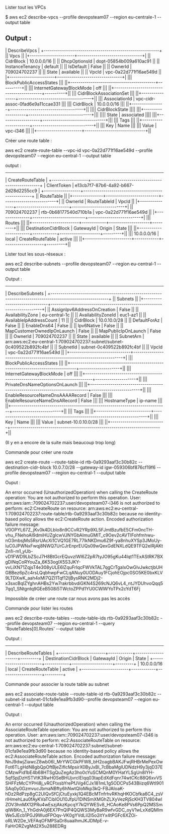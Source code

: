 Lister tout les VPCs

$ aws ec2 describe-vpcs --profile devopsteam07 --region eu-centrale-1 --output table


Output :
-----------------------------------------------------------
|                      DescribeVpcs                       |
+---------------------------------------------------------+
||                         Vpcs                          ||
|+----------------------+--------------------------------+|
||  CidrBlock           |  10.0.0.0/16                   ||
||  DhcpOptionsId       |  dopt-05854b009a610ac91        ||
||  InstanceTenancy     |  default                       ||
||  IsDefault           |  False                         ||
||  OwnerId             |  709024702237                  ||
||  State               |  available                     ||
||  VpcId               |  vpc-0a22d771f16ae549d         ||
|+----------------------+--------------------------------+|
|||               BlockPublicAccessStates               |||
||+------------------------------------------+----------+||
|||  InternetGatewayBlockMode                |  off     |||
||+------------------------------------------+----------+||
|||               CidrBlockAssociationSet               |||
||+----------------+------------------------------------+||
|||  AssociationId |  vpc-cidr-assoc-0fad6e9a11ccae331  |||
|||  CidrBlock     |  10.0.0.0/16                       |||
||+----------------+------------------------------------+||
||||                  CidrBlockState                   ||||
|||+-------------------+-------------------------------+|||
||||  State            |  associated                   ||||
|||+-------------------+-------------------------------+|||
|||                        Tags                         |||
||+----------------------+------------------------------+||
|||  Key                 |  Name                        |||
|||  Value               |  vpc-i346                    |||
||+----------------------+------------------------------+||


Créer une route table :

aws ec2 create-route-table --vpc-id vpc-0a22d771f16ae549d --profile devopsteam07 --region eu-central-1 --output table

output :

-------------------------------------------------------------------------
|                           CreateRouteTable                            |
+------------------+----------------------------------------------------+
|  ClientToken     |  e13cb7f7-87b6-4a92-b667-2d28d2255cc9              |
+------------------+----------------------------------------------------+
||                             RouteTable                              ||
|+---------------+--------------------------+--------------------------+|
||    OwnerId    |      RouteTableId        |          VpcId           ||
|+---------------+--------------------------+--------------------------+|
||  709024702237 |  rtb-0b68177540d710b1a   |  vpc-0a22d771f16ae549d   ||
|+---------------+--------------------------+--------------------------+|
|||                              Routes                               |||
||+-----------------------+------------+--------------------+---------+||
||| DestinationCidrBlock  | GatewayId  |      Origin        |  State  |||
||+-----------------------+------------+--------------------+---------+||
|||  10.0.0.0/16          |  local     |  CreateRouteTable  |  active |||
||+-----------------------+------------+--------------------+---------+||


Lister tout les sous-réseaux :

aws ec2 describe-subnets --profile devopsteam07 --region eu-central-1 --output table

Output :

------------------------------------------------------------------------------------------------------------
|                                              DescribeSubnets                                             |
+----------------------------------------------------------------------------------------------------------+
||                                                 Subnets                                                ||
|+------------------------------+-------------------------------------------------------------------------+|
||  AssignIpv6AddressOnCreation |  False                                                                  ||
||  AvailabilityZone            |  eu-central-1c                                                          ||
||  AvailabilityZoneId          |  euc1-az1                                                               ||
||  AvailableIpAddressCount     |  11                                                                     ||
||  CidrBlock                   |  10.0.10.0/28                                                           ||
||  DefaultForAz                |  False                                                                  ||
||  EnableDns64                 |  False                                                                  ||
||  Ipv6Native                  |  False                                                                  ||
||  MapCustomerOwnedIpOnLaunch  |  False                                                                  ||
||  MapPublicIpOnLaunch         |  False                                                                  ||
||  OwnerId                     |  709024702237                                                           ||
||  State                       |  available                                                              ||
||  SubnetArn                   |  arn:aws:ec2:eu-central-1:709024702237:subnet/subnet-0c409522b892fc4bf  ||
||  SubnetId                    |  subnet-0c409522b892fc4bf                                               ||
||  VpcId                       |  vpc-0a22d771f16ae549d                                                  ||
|+------------------------------+-------------------------------------------------------------------------+|
|||                                        BlockPublicAccessStates                                       |||
||+---------------------------------------------------------------------------------+--------------------+||
|||  InternetGatewayBlockMode                                                       |  off               |||
||+---------------------------------------------------------------------------------+--------------------+||
|||                                     PrivateDnsNameOptionsOnLaunch                                    |||
||+-----------------------------------------------------------------------------+------------------------+||
|||  EnableResourceNameDnsAAAARecord                                            |  False                 |||
|||  EnableResourceNameDnsARecord                                               |  False                 |||
|||  HostnameType                                                               |  ip-name               |||
||+-----------------------------------------------------------------------------+------------------------+||
|||                                                 Tags                                                 |||
||+---------------------------+--------------------------------------------------------------------------+||
|||  Key                      |  Name                                                                    |||
|||  Value                    |  subnet-10.0.10.0/28                                                     |||
||+---------------------------+--------------------------------------------------------------------------+||
 
 (Il y en a encore de la suite mais beaucoup trop long)


Commande pour créer une route

 aws ec2 create-route --route-table-id rtb-0a9293aaf3c30b82c --destination-cidr-block 10.0.7.0/28 --gateway-id igw-059306bf876cf19f6 --profile devopsteam07 --region eu-central-1 --output table

Ouput :

An error occurred (UnauthorizedOperation) when calling the CreateRoute operation: You are not authorized to perform this operation. User: arn:aws:iam::709024702237:user/devopsteam07-i346 is not authorized to perform: ec2:CreateRoute on resource: arn:aws:ec2:eu-central-1:709024702237:route-table/rtb-0a9293aaf3c30b82c because no identity-based policy allows the ec2:CreateRoute action. Encoded authorization failure message: V0OPYL67Z_jKv0k4DLblo8n9CCvR2YRp9XL5FJmtBzufbE5CFm0ncTH-vhu_FNehoAI9dmiHUZglcwVJNYGbAImuGMlT_c9Oev2cAVTIFohfmhwu-nO3mbsjMs5RsrUAcXi1CVQ1GE7RL77lkNKDmu6Z9f-ya8nhuXYSp3JMoUy-luC0JPWNxFwqj8NWQ7UrCJrEnprEUQs09wQexGdENXLdQE9TFQ2eIRjAKtZn1i-m1_yUb-vD1FWD9LbZScJ7H8BtGcrEQuvzlWl6Z2pR7tyJO95gKu44lqt1TExAStRK7BXgDINqCoRYouZa_6K53ogIX5S3JKY-vvLiXN71ZqjsT4e308yULE6lZquFrIqcFWVkTAL7qgCrTgaIxOwGIvJwkctjbUHGBBez6pZc4rsLQqbhwpFwCLqANuy0UODAuy1FCjohEOjpc0SO5KE0bxKLV9LTDXwK_aah4xMI7QZl1Tqf12ljBysRNK2MDj2-x3sxcBqlZYghnAHBs2Yw7rakrbbvdiGKN4S269cNJQ6vL4_ntJYDUhvoQqq57qq1_SNtgntq9GEeB508i5TWctoZPPd1YU0CWlWYoTPx2cYdT6Fj

Impossible de créer une route car nous avons pas les accès



Commande pour lister les routes

 aws ec2 describe-route-tables --route-table-ids rtb-0a9293aaf3c30b82c --profile devopsteam07 --region eu-central-1 --query 'RouteTables[0].Routes' --output table

Output :

---------------------------------------------------------------------
|                        DescribeRouteTables                        |
+-----------------------+------------+--------------------+---------+
| DestinationCidrBlock  | GatewayId  |      Origin        |  State  |
+-----------------------+------------+--------------------+---------+
|  10.0.0.0/16          |  local     |  CreateRouteTable  |  active |
+-----------------------+------------+--------------------+---------+


Commande pour associer la route table au subnet

aws ec2 associate-route-table --route-table-id rtb-0a9293aaf3c30b82c --subnet-id subnet-01cfa9e1ea9fb3d90--profile devopsteam07 --region eu-central-1 --output table

Output : 

An error occurred (UnauthorizedOperation) when calling the AssociateRouteTable operation: You are not authorized to perform this operation. User: arn:aws:iam::709024702237:user/devopsteam07-i346 is not authorized to perform: ec2:AssociateRouteTable on resource: arn:aws:ec2:eu-central-1:709024702237:subnet/subnet-01cfa9e1ea9fb3d90 because no identity-based policy allows the ec2:AssociateRouteTable action. Encoded authorization failure message: NnJ9dwjZiawcZ8wb06l_MrYWCGkPFW8_bH2oagbBAKJFwjRHBrMePexOwFot6TLgHdN8gbQpOftBjeZifIcMpsirX0ByJxBl_7cBbaMglUDNdzH9y3jqD37ECMzwPid1bE4b68HTSgQuZegAz3ho0cYuSCMQnM0YHatYLSgUn8lYH-5qfSpjDzHSTVtK3RwH0SeBHUjvrcIElqq03tapEdXdFqnr74wtCKc88Q6xvVSSHFFzMcCYPHi8j_vRCFtxsbYrePfJVg4CJx181mL1g5ODCPs543Biizq6WtI901SAq0y0GzmvucJbmaNBfty6hNwtQIoMkp3kQ-FBJAloaK-hDz2RdPzp8gC2UIQvSfCjCtuEyxkj1Q4EBcMTnfrhvRKhqHKOCbfka6C4_zsVrIHmehLau0fAyKVaTCibIOU10JfpU1DlNSmXMGhZLXyVezRjScKH3TV804wlZOV3hnMX12PRu4wEszjAkzKpcqY7kQYWESv8_HCAoKe8PVs6PpQ2MSSmqlW8Kn_1_YhGdrA0j6EX7PnQIP4QQWS3MyBaR9wfvGDC_oyV1wLxXdQMImWe5JEcb1PGJ9WudFPOqv-VK0gYVdLiI2l5o2itYx4tPGFc6XZOi-oRLW2De_VEFAqOFMPSaDr8uaalhmJKJDMpE-v-FaHrORZvgMd2X5u288EDRg
